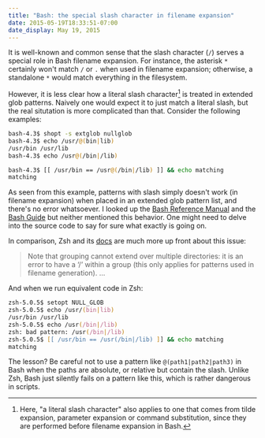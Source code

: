 ```yaml
---
title: "Bash: the special slash character in filename expansion"
date: 2015-05-19T18:33:51-07:00
date_display: May 19, 2015
---
```


It is well-known and common sense that the slash character (`/`) serves a special role in Bash filename expansion. For instance, the asterisk `*` certainly won't match `/` or `.` when used in filename expansion; otherwise, a standalone `*` would match everything in the filesystem.

However, it is less clear how a literal slash character[^expansion] is treated in extended glob patterns. Naively one would expect it to just match a literal slash, but the real situtation is more complicated than that. Consider the following examples:

[^expansion]: Here, "a literal slash character" also applies to one that comes from tilde expansion, parameter expansion or command substitution, since they are performed before filename expansion in Bash.

```bash
bash-4.3$ shopt -s extglob nullglob
bash-4.3$ echo /usr/@(bin|lib)
/usr/bin /usr/lib
bash-4.3$ echo /usr@(/bin|/lib)

bash-4.3$ [[ /usr/bin == /usr@(/bin|/lib) ]] && echo matching
matching
```

As seen from this example, patterns with slash simply doesn't work (in filename expansion) when placed in an extended glob pattern list, and there's no error whatsoever. I looked up the [Bash Reference Manual](https://www.gnu.org/software/bash/manual/html_node/Pattern-Matching.html#Pattern-Matching) and the [Bash Guide](http://mywiki.wooledge.org/BashGuide/Patterns) but neither mentioned this behavior. One might need to delve into the source code to say for sure what exactly is going on.

In comparison, Zsh and its [docs](http://zsh.sourceforge.net/Doc/Release/Expansion.html#Filename-Generation) are much more up front about this issue:

> Note that grouping cannot extend over multiple directories: it is an error to have a ‘/’ within a group (this only applies for patterns used in filename generation). ...

And when we run equivalent code in Zsh:

```zsh
zsh-5.0.5$ setopt NULL_GLOB
zsh-5.0.5$ echo /usr/(bin|lib)
/usr/bin /usr/lib
zsh-5.0.5$ echo /usr(/bin|/lib)
zsh: bad pattern: /usr(/bin|/lib)
zsh-5.0.5$ [[ /usr/bin == /usr(/bin|/lib) ]] && echo matching
matching
```

The lesson? Be careful not to use a pattern like `@(path1|path2|path3)` in Bash when the paths are absolute, or relative but contain the slash. Unlike Zsh, Bash just silently fails on a pattern like this, which is rather dangerous in scripts.
